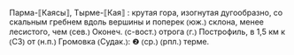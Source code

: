 ---
---

Парма-⟦Каясы⟧, Тырме-⟦Кая⟧
: крутая гора, изогнутая дугообразно, со скальным гребнем вдоль вершины и поперек ⦅юж.⦆ склона, менее лесистого, чем ⦅сев.⦆ Оконеч. ⦅с-вост.⦆ отрога ⦅г.⦆ Построфиль, в 1,5 км к ⦅СЗ⦆ от ⦅н.п.⦆ Громовка ⦅Судак.⦆: ❷ ⦅ср.⦆ ⦅рпл.⦆ терме.

